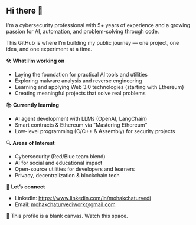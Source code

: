 ## Hi there 👋

I'm a cybersecurity professional with 5+ years of experience and a growing passion for AI, automation, and problem-solving through code.

This GitHub is where I’m building my public journey — one project, one idea, and one experiment at a time.

🛠️ **What I’m working on**  
- Laying the foundation for practical AI tools and utilities  
- Exploring malware analysis and reverse engineering  
- Learning and applying Web 3.0 technologies (starting with Ethereum)  
- Creating meaningful projects that solve real problems

📚 **Currently learning**  
- AI agent development with LLMs (OpenAI, LangChain)  
- Smart contracts & Ethereum via "Mastering Ethereum"  
- Low-level programming (C/C++ & Assembly) for security projects

🔍 **Areas of Interest**  
- Cybersecurity (Red/Blue team blend)  
- AI for social and educational impact  
- Open-source utilities for developers and learners  
- Privacy, decentralization & blockchain tech

🤝 **Let’s connect**  
- LinkedIn: https://www.linkedin.com/in/mohakchaturvedi   
- Email: mohakchaturvediwork@gmail.com

🧭 This profile is a blank canvas. Watch this space.

